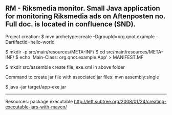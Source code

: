 RM - Riksmedia monitor.
Small Java application for monitoring Riksmedia ads on Aftenposten no.
Full doc. is located in confluence (SND).
------

Project creation:
$ mvn archetype:create -DgroupId=org.qnot.example -DartifactId=hello-world

$ mkdir -p src/main/resources/META-INF/
$ cd src/main/resources/META-INF/
$ echo 'Main-Class: org.qnot.example.App' > MANIFEST.MF

$ mkdir src/assemble
create file, exe.xml in above folder

Command to create jar file with associated jar files: mvn assembly:single

$ java -jar target/app-exe.jar

-----
Resources:
package executable                http://left.subtree.org/2008/01/24/creating-executable-jars-with-maven/
